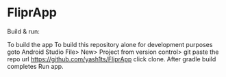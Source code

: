 # FliprApp

Build & run:

To build the app 
To build this repository alone for development purposes goto Android Studio File> New> Project from version control> git 
paste the repo url https://github.com/yash1ts/FliprApp click clone.
After gradle build completes Run app.
